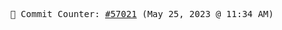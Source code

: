 <p align="center">
    <samp>
        📮 Commit Counter: <a href="https://github.com/Javascript-void0/Javascript-void0/commits/main">#57021</a> (May 25, 2023 @ 11:34 AM)
    </samp>
</p>